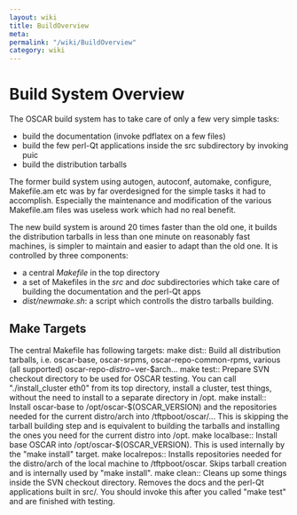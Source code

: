 ```yaml
---
layout: wiki
title: BuildOverview
meta: 
permalink: "/wiki/BuildOverview"
category: wiki
---
```

<!-- Name: BuildOverview -->
<!-- Version: 1 -->
<!-- Author: efocht -->

# Build System Overview

The OSCAR build system has to take care of only a few very simple tasks:
 * build the documentation (invoke pdflatex on a few files)
 * build the few perl-Qt applications inside the src subdirectory by invoking puic
 * build the distribution tarballs

The former build system using autogen, autoconf, automake, configure, Makefile.am etc
was by far overdesigned for the simple tasks it had to accomplish. Especially the maintenance
and modification of the various Makefile.am files was useless work which had no real benefit.

The new build system is around 20 times faster than the old one, it builds the distribution tarballs in less than one minute on reasonably fast machines, is simpler to maintain and easier to adapt than the old one. It
is controlled by three components:
 * a central *Makefile* in the top directory
 * a set of Makefiles in the _src_ and _doc_ subdirectories which take care of building the documentation and the perl-Qt apps
 * *dist/newmake.sh*: a script which controlls the distro tarballs building.

## Make Targets

The central Makefile has following targets:
 make dist::
   Build all distribution tarballs, i.e. oscar-base, oscar-srpms, oscar-repo-common-rpms, various (all   supported) oscar-repo-$distro-$ver-$arch...
 make test::
   Prepare SVN checkout directory to be used for OSCAR testing. You can call "./install_cluster eth0" from its top directory, install a cluster, test things, without the need to install to a separate directory in /opt.
 make install::
   Install oscar-base to /opt/oscar-$(OSCAR_VERSION) and the repositories needed for the current distro/arch into /tftpboot/oscar/... This is skipping the tarball building step and is equivalent to building the tarballs and installing the ones you need for the current distro into /opt.
 make localbase::
   Install base OSCAR into /opt/oscar-$(OSCAR_VERSION). This is used internally by the "make install" target.
 make localrepos::
   Installs repositories needed for the distro/arch of the local machine to /tftpboot/oscar. Skips tarball creation and is internally used by "make install".
 make clean::
   Cleans up some things inside the SVN checkout directory. Removes the docs and the perl-Qt applications built in src/. You should invoke this after you called "make test" and are finished with testing.
